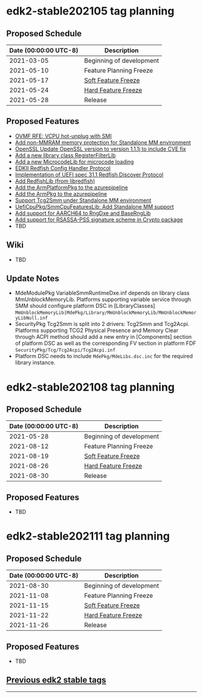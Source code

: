 # edk2-stable202105 tag planning

## Proposed Schedule

| Date (00:00:00 UTC-8)| Description                              |
| ---------------------| ---------------------------------------- |
| 2021-03-05           | Beginning of development                 |
| 2021-05-10           | Feature Planning Freeze                  |
| 2021-05-17           | [Soft Feature Freeze](SoftFeatureFreeze) |
| 2021-05-24           | [Hard Feature Freeze](HardFeatureFreeze) |
| 2021-05-28           | Release                                  |

## Proposed Features
* [OVMF RFE: VCPU hot-unplug with SMI](https://bugzilla.tianocore.org/show_bug.cgi?id=3132)
* [Add non-MMRAM memory protection for Standalone MM environment](https://bugzilla.tianocore.org/show_bug.cgi?id=3168)
* [OpenSSL Update OpenSSL version to version 1.1.1j to include CVE fix](https://bugzilla.tianocore.org/show_bug.cgi?id=3266)
* [Add a new library class RegisterFilterLib](https://bugzilla.tianocore.org/show_bug.cgi?id=3246)
* [Add a new MicrocodeLib for microcode loading](https://bugzilla.tianocore.org/show_bug.cgi?id=3303)
* [EDKII Redfish Config Handler Protocol](https://bugzilla.tianocore.org/show_bug.cgi?id=2911)
* [Implementation of UEFI spec 31.1 Redfish Discover Protocol](https://bugzilla.tianocore.org/show_bug.cgi?id=2906)
* [Add RedfishLib (from libredfish)](https://bugzilla.tianocore.org/show_bug.cgi?id=3304)
* [Add the ArmPlatformPkg to the azurepipeline](https://bugzilla.tianocore.org/show_bug.cgi?id=3349)
* [Add the ArmPkg to the azurepipeline](https://bugzilla.tianocore.org/show_bug.cgi?id=3348)
* [Support Tcg2Smm under Standalone MM environment](https://bugzilla.tianocore.org/show_bug.cgi?id=3169)
* [UefiCpuPkg/SmmCpuFeaturesLib: Add Standalone MM support](https://bugzilla.tianocore.org/show_bug.cgi?id=3218)
* [Add support for AARCH64 to RngDxe and BaseRngLib](https://bugzilla.tianocore.org/show_bug.cgi?id=3368)
* [Add support for RSASSA-PSS signature scheme in Crypto package](https://bugzilla.tianocore.org/show_bug.cgi?id=3314)
* TBD

## Wiki
* TBD

## Update Notes
* MdeModulePkg VariableSmmRuntimeDxe.inf depends on library class MmUnblockMemoryLib. Platforms supporting variable service through SMM should configure platform DSC in [LibraryClasses] 
```MmUnblockMemoryLib|MdePkg/Library/MmUnblockMemoryLib/MmUnblockMemoryLibNull.inf```
* SecurityPkg Tcg2Smm is split into 2 drivers: Tcg2Smm and Tcg2Acpi. Platforms supporting TCG2 Physical Presence and Memory Clear through ACPI method should add a new entry in [Components] section of platform DSC as well as the corresponding FV section in platform FDF
```SecurityPkg/Tcg/Tcg2Acpi/Tcg2Acpi.inf```
* Platform DSC needs to include ```MdePkg/MdeLibs.dsc.inc``` for the required library instance.

# edk2-stable202108 tag planning

## Proposed Schedule

| Date (00:00:00 UTC-8)| Description                              |
| ---------------------| ---------------------------------------- |
| 2021-05-28           | Beginning of development                 |
| 2021-08-12           | Feature Planning Freeze                  |
| 2021-08-19           | [Soft Feature Freeze](SoftFeatureFreeze) |
| 2021-08-26           | [Hard Feature Freeze](HardFeatureFreeze) |
| 2021-08-30           | Release                                  |

## Proposed Features
* TBD

# edk2-stable202111 tag planning

## Proposed Schedule

| Date (00:00:00 UTC-8)| Description                              |
| ---------------------| ---------------------------------------- |
| 2021-08-30           | Beginning of development                 |
| 2021-11-08           | Feature Planning Freeze                  |
| 2021-11-15           | [Soft Feature Freeze](SoftFeatureFreeze) |
| 2021-11-22           | [Hard Feature Freeze](HardFeatureFreeze) |
| 2021-11-26           | Release                                  |

## Proposed Features
* TBD

## [Previous edk2 stable tags](https://github.com/tianocore/edk2/tags)

---
